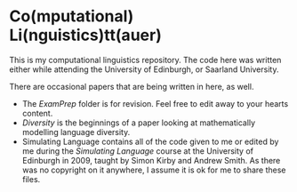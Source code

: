 Co(mputational) Li(nguistics)tt(auer)
======================================

This is my computational linguistics repository. The code here was written either while attending the University of Edinburgh, or Saarland University.

There are occasional papers that are being written in here, as well.

* The *ExamPrep* folder is for revision. Feel free to edit away to your hearts content.
* *Diversity* is the beginnings of a paper looking at mathematically modelling language diversity. 
* Simulating Language contains all of the code given to me or edited by me during the *Simulating Language* course at the University of Edinburgh in 2009, taught by Simon Kirby and Andrew Smith. As there was no copyright on it anywhere, I assume it is ok for me to share these files.
